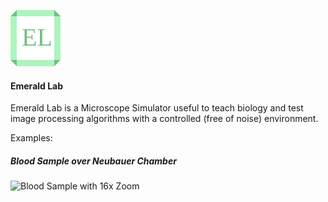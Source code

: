 ![Emerald Lab Logo](https://raw.githubusercontent.com/yuripourre/emerald-lab/master/images/el-logo.png)

#### Emerald Lab

Emerald Lab is a Microscope Simulator useful to teach biology and test image processing algorithms with a controlled (free of noise) environment.

Examples:

##### Blood Sample over Neubauer Chamber

![Blood Sample with 16x Zoom](https://raw.githubusercontent.com/yuripourre/e-motion/master/screenshots/wiki/microscopy/bloodSample.png)

